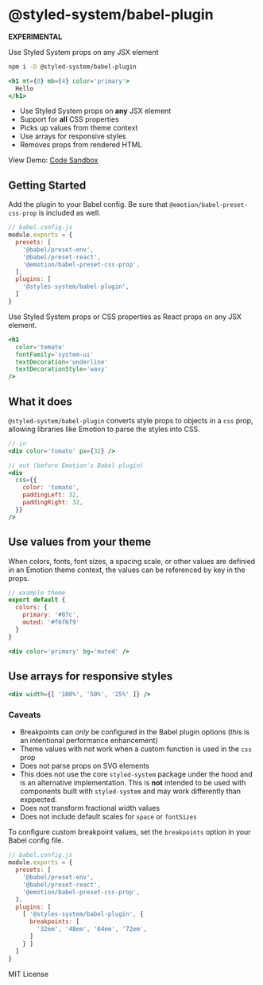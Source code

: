 
# @styled-system/babel-plugin

**EXPERIMENTAL**

Use Styled System props on any JSX element

```sh
npm i -D @styled-system/babel-plugin
```

```jsx
<h1 mt={0} mb={4} color='primary'>
  Hello
</h1>
```

- Use Styled System props on **any** JSX element
- Support for **all** CSS properties
- Picks up values from theme context
- Use arrays for responsive styles
- Removes props from rendered HTML

View Demo:
[Code Sandbox](https://codesandbox.io/s/github/jxnblk/styled-system/tree/master/examples/babel-plugin)

## Getting Started

Add the plugin to your Babel config.
Be sure that `@emotion/babel-preset-css-prop` is included as well.

```js
// babel.config.js
module.exports = {
  presets: [
    '@babel/preset-env',
    '@babel/preset-react',
    '@emotion/babel-preset-css-prop',
  ],
  plugins: [
    '@styles-system/babel-plugin',
  ]
}
```

Use Styled System props or CSS properties as React props on any JSX element.

```jsx
<h1
  color='tomato'
  fontFamily='system-ui'
  textDecoration='underline'
  textDecorationStyle='wavy'
/>
```

## What it does

`@styled-system/babel-plugin` converts style props to objects in a `css` prop, allowing libraries like Emotion to parse the styles into CSS.

```jsx
// in
<div color='tomato' px={32} />

// out (before Emotion's Babel plugin)
<div
  css={{
    color: 'tomato',
    paddingLeft: 32,
    paddingRight: 32,
  }}
/>
```

## Use values from your theme

When colors, fonts, font sizes, a spacing scale, or other values are definied in an Emotion theme context, the values can be referenced by key in the props.

```js
// example theme
export default {
  colors: {
    primary: '#07c',
    muted: '#f6f6f9'
  }
}
```

```jsx
<div color='primary' bg='muted' />
```

## Use arrays for responsive styles

```jsx
<div width={[ '100%', '50%', '25%' ]} />
```

### Caveats

- Breakpoints can *only* be configured in the Babel plugin options (this is an intentional performance enhancement)
- Theme values with *not* work when a custom function is used in the `css` prop
- Does not parse props on SVG elements
- This does not use the core `styled-system` package under the hood and is an alternative implementation. This is **not** intended to be used with components built with `styled-system` and may work differently than exppected.
- Does not transform fractional width values
- Does not include default scales for `space` or `fontSizes`

To configure custom breakpoint values, set the `breakpoints` option in your Babel config file.

```js
// babel.config.js
module.exports = {
  presets: [
    '@babel/preset-env',
    '@babel/preset-react',
    '@emotion/babel-preset-css-prop',
  ],
  plugins: [
    [ '@styles-system/babel-plugin', {
      breakpoints: [
        '32em', '48em', '64em', '72em',
      ]
    } ]
  ]
}
```

MIT License
